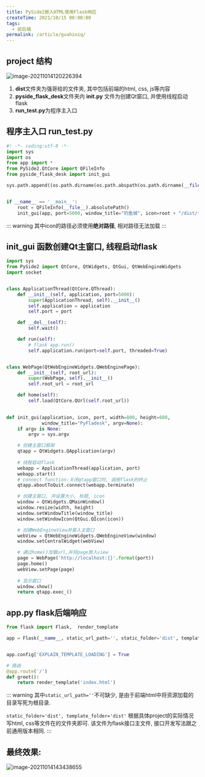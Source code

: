 ```yaml
---
title: PySide2嵌入HTML使用Flask响应
createTime: 2021/10/15 00:00:00
tags:
  - 前后端
permalink: /article/gvahiniq/
---
```


## project 结构

![image-20211014120226394](/screen_shot/image-20211014120226394.png)

1. **dist**文件夹为强哥给的文件夹, 其中包括前端的html, css, js等内容
2. **pyside_flask_desk**文件夹内 **____init____.py** 文件为创建Qt窗口, 并使用线程启动flask
3. **run_test.py**为程序主入口



## 程序主入口 run_test.py

```python
#! -*- coding:utf-8 -*-
import sys
import os
from app import *
from PySide2.QtCore import QFileInfo
from pyside_flask_desk import init_gui

sys.path.append((os.path.dirname(os.path.abspath(os.path.dirname(__file__)))).replace("\\", "/"))


if __name__ == '__main__':
    root = QFileInfo(__file__).absolutePath()
    init_gui(app, port=5000, window_title="钓鱼城", icon=root + "/dist/favicon.ico")


```

::: warning 
其中icon的路径必须使用**绝对路径**, 相对路径无法加载
:::


## init_gui 函数创建Qt主窗口, 线程启动flask

```python
import sys
from PySide2 import QtCore, QtWidgets, QtGui, QtWebEngineWidgets
import socket


class ApplicationThread(QtCore.QThread):
    def __init__(self, application, port=5000):
        super(ApplicationThread, self).__init__()
        self.application = application
        self.port = port

    def __del__(self):
        self.wait()

    def run(self):
        # flask app.run()
        self.application.run(port=self.port, threaded=True)


class WebPage(QtWebEngineWidgets.QWebEnginePage):
    def __init__(self, root_url):
        super(WebPage, self).__init__()
        self.root_url = root_url

    def home(self):
        self.load(QtCore.QUrl(self.root_url))

        
def init_gui(application, icon, port, width=800, height=600,
             window_title="PyFladesk", argv=None):
    if argv is None:
        argv = sys.argv

    # 创建主窗口框架
    qtapp = QtWidgets.QApplication(argv)
    
    # 线程启动flask
    webapp = ApplicationThread(application, port)
    webapp.start()
    # connect function:关闭qtapp窗口时, 调用flask的终止
    qtapp.aboutToQuit.connect(webapp.terminate) 

    # 创建主窗口, 并设置大小, 标题, icon
    window = QtWidgets.QMainWindow()
    window.resize(width, height)
    window.setWindowTitle(window_title)
    window.setWindowIcon(QtGui.QIcon(icon))

    # 创建WebEngineView并套入主窗口
    webView = QtWebEngineWidgets.QWebEngineView(window)
    window.setCentralWidget(webView)

    # 通过home()加载url,并将page放入view
    page = WebPage('http://localhost:{}'.format(port))
    page.home()
    webView.setPage(page)
	
    # 显示窗口
    window.show()
    return qtapp.exec_()

```

## app.py flask后端响应

```python
from flask import Flask,  render_template

app = Flask(__name__, static_url_path='', static_folder='dist', template_folder='dist')


app.config['EXPLAIN_TEMPLATE_LOADING'] = True

# 路由
@app.route('/')
def greet():
    return render_template('index.html')


```
::: warning
其中```static_url_path=''```不可缺少, 是由于前端html中将资源加载的目录写死为根目录. 

```static_folder='dist', template_folder='dist'``` 根据具体project的实际情况写html, css等文件在的文件夹即可. 
该文件为flask接口主文件, 接口开发写法跟之前通用版本相同. 
:::

## 最终效果:

![image-20211014143438655](/screen_shot/image-20211014143438655.png)


